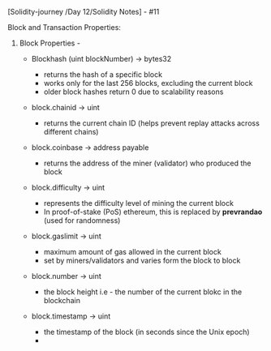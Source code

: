 
[Solidity-journey /Day 12/Solidity Notes] - #11


Block and Transaction Properties:

1. Block Properties - 
    - Blockhash (uint blockNumber) -> bytes32
        - returns the hash of a specific block 
        - works only for the last 256 blocks, excluding the current block 
        - older block hashes return 0 due to scalability reasons 
    
    - block.chainid -> uint 
        - returns the current chain ID (helps prevent replay attacks across different chains) 
    
    - block.coinbase -> address payable 
        - returns the address of the miner (validator) who produced the block 
        
    - block.difficulty -> uint 
        - represents the difficulty level of mining the current block
        - In proof-of-stake (PoS) ethereum, this is replaced by **prevrandao** (used for randomness)
    
    - block.gaslimit -> uint 
        - maximum amount of gas allowed in the current block 
        - set by miners/validators and varies form the block to block 
    
    - block.number -> uint 
        - the block height i.e - the number of the current blokc in the blockchain 
    
    -  block.timestamp -> uint 
        - the timestamp of the block (in seconds since the Unix epoch)
        - 
